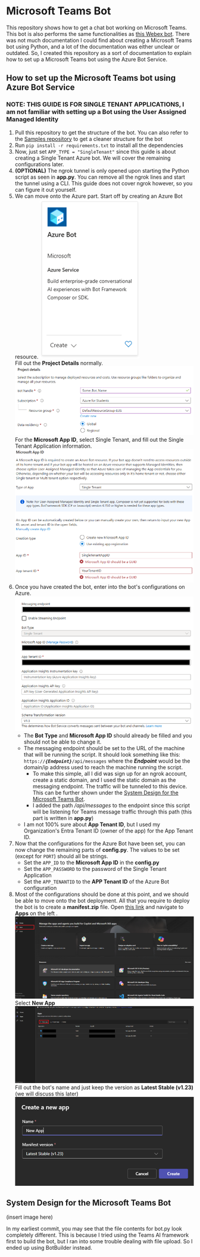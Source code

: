 # Microsoft Teams Bot
This repository shows how to get a chat bot working on Microsoft Teams. This bot is also performs the same functionalities as [this Webex bot](https://github.com/banhao/WebExBot). There was not much documentation I could find about creating a Microsoft Teams bot using Python, and a lot of the documentation was either unclear or outdated.
So, I created this repository as a sort of documentation to explain how to set up a Microsoft Teams bot using the Azure Bot Service.

## How to set up the Microsoft Teams bot using Azure Bot Service
### NOTE: THIS GUIDE IS FOR SINGLE TENANT APPLICATIONS, I am not familiar with setting up a Bot using the User Assigned Managed Identity
1. Pull this repository to get the structure of the bot. You can also refer to the [Samples repository](https://github.com/microsoft/BotBuilder-Samples) to get a cleaner structure for the bot
2. Run <code>pip install -r requirements.txt</code> to install all the dependencies
3. Now, just set <code>APP_TYPE = "SingleTenant"</code> since this guide is about creating a Single Tenant Azure bot. We will cover the remaining configurations later.
4. **(OPTIONAL)** The ngrok tunnel is only opened upon starting the Python script as seen in **app.py**. You can remove all the ngrok lines and start the tunnel using a CLI. This guide does not cover ngrok however, so you can figure it out yourself.
5. We can move onto the Azure part. Start off by creating an Azure Bot resource.
    <img src="Documentation_Pictures/AzureBotMarketplace.png" />\
    Fill out the **Project Details** normally.
    <img src="Documentation_Pictures/ProjectDetails.png" />\
    For the **Microsoft App ID**, select Single Tenant, and fill out the Single Tenant Application information.
    <img src="Documentation_Pictures/MicrosoftAppID.png" />
6. Once you have created the bot, enter into the bot's configurations on Azure.
    <img src="Documentation_Pictures/AzureConfigs.png" />
    - The **Bot Type** and **Microsoft App ID** should already be filled and you should not be able to change it.
    - The messaging endpoint should be set to the URL of the machine that will be running the script. It should look something like this: <code>https://***{Endpoint}***/api/messages</code> where the ***Endpoint*** would be the domain/ip address used to reach the machine running the script.
        - To make this simple, all I did was sign up for an ngrok account, create a static domain, and I used the static domain as the messaging endpoint. The traffic will be tunneled to this device. This can be further shown under the [System Design for the Microsoft Teams Bot](#system-design-for-the-microsoft-teams-bot).
        - I added the path */api/messages* to the endpoint since this script will be listening for Teams message traffic through this path (this part is written in **app.py**)
    - I am not 100% sure about **App Tenant ID**, but I used my Organization's Entra Tenant ID (owner of the app) for the App Tenant ID.
7. Now that the configurations for the Azure Bot have been set, you can now change the remaining parts of **config.py**. The values to be set (except for <code>PORT</code>) should all be strings.
    - Set the <code>APP_ID</code> to the **Microsoft App ID** in the **config.py**
    - Set the <code>APP_PASSWORD</code> to the password of the Single Tenant Application
    - Set the <code>APP_TENANTID</code> to the **APP Tenant ID** of the Azure Bot configuration
8. Most of the configurations should be done at this point, and we should be able to move onto the bot deployment. All that you require to deploy the bot is to create a **manifest.zip** file. Open [this link](https://dev.teams.microsoft.com) and navigate to **Apps** on the left .
    <img src="Documentation_Pictures/TeamsDevHome.png" />
    Select **New App**\
    <img src="Documentation_Pictures/TeamsDevAppHome.png" />
    Fill out the bot's name and just keep the version as **Latest Stable (v1.23)** (we will discuss this later)
    <img src="Documentation_Pictures/NewAppFrag.png" />

## System Design for the Microsoft Teams Bot
(insert image here)

In my earliest commit, you may see that the file contents for bot.py look completely different. This is because I tried using the Teams AI framework first to build the bot, but I ran into some trouble dealing with file upload. So I ended up using BotBuilder instead.
